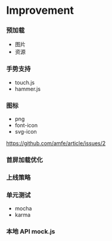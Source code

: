 # Improvement

### 预加载
- 图片
- 资源

### 手势支持
- touch.js
- hammer.js

### 图标
- png
- font-icon
- svg-icon
 
https://github.com/amfe/article/issues/2

### 首屏加载优化

### 上线策略

### 单元测试
- mocha
- karma

### 本地 API mock.js

